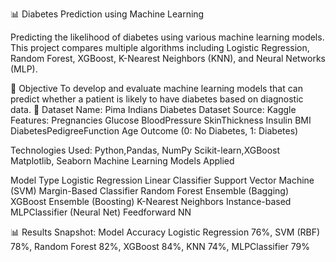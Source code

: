 📊 Diabetes Prediction using Machine Learning

Predicting the likelihood of diabetes using various machine learning models.
This project compares multiple algorithms including Logistic Regression, Random Forest, XGBoost, K-Nearest Neighbors (KNN), and Neural Networks (MLP).

🧠 Objective
To develop and evaluate machine learning models that can predict whether a patient is likely to have diabetes based on diagnostic data.
📁 Dataset
Name: Pima Indians Diabetes Dataset
Source: Kaggle
Features:
 Pregnancies
 Glucose
 BloodPressure
 SkinThickness
 Insulin
 BMI
 DiabetesPedigreeFunction
 Age
 Outcome (0: No Diabetes, 1: Diabetes)

Technologies Used:
 Python,Pandas, NumPy
 Scikit-learn,XGBoost
 Matplotlib, Seaborn
 Machine Learning Models Applied
 
Model	Type
 Logistic Regression	Linear Classifier
 Support Vector Machine (SVM)	Margin-Based Classifier
 Random Forest	Ensemble (Bagging)
 XGBoost	Ensemble (Boosting)
 K-Nearest Neighbors	Instance-based
 MLPClassifier (Neural Net)	Feedforward NN
 
📊 Results Snapshot:
 Model	Accuracy
 Logistic Regression	76%,
 SVM (RBF)	78%,
 Random Forest	82%,
 XGBoost	84%,
 KNN	74%,
 MLPClassifier	79%

